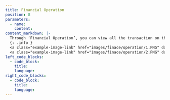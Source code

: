 ```yaml
---
title: Financial Operation
position: 8
parameters:
  - name:
    content:
content_markdown: |-
  Through ‘Financial Operation’, you can view all the transaction on the relevant date that happen in the company.By clicking ‘New Transaction’ you can add new transaction details.By using ‘Operation’ field, you can select transaction type, whether it is cash received, mobile received, etc. After clicking ‘Add’ button, you can add the data to the smart table. If you want to change transaction details before you save, you have to use ‘Edit’ and ‘Delete’ functions. 
  {: .info }
  <a class="example-image-link" href="images/finace/operation/1.PNG" data-lightbox="example-1"><img class="example-image" src="images/finace/operation/1.PNG" data-lightbox="example-1" alt=""></a> 
  <a class="example-image-link" href="images/finace/operation/2.PNG" data-lightbox="example-1"><img class="example-image" src="images/finace/operation/2.PNG" data-lightbox="example-1" alt=""></a> 
left_code_blocks:
  - code_block:
    title:
    language:
right_code_blocks:
  - code_block:
    title:
    language:
---
```

